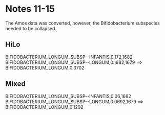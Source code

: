 # Notes 11-15
The Amos data was converted, however, the Bifidobacterium subspecies needed to be collapsed.

## HiLo
BIFIDOBACTERIUM_LONGUM_SUBSP--INFANTIS,0.172,1682
BIFIDOBACTERIUM_LONGUM_SUBSP--LONGUM,0.1982,1679 
==> BIFIDOBACTERIUM_LONGUM,0.3702

## Mixed
BIFIDOBACTERIUM_LONGUM_SUBSP--INFANTIS,0.06,1682
BIFIDOBACTERIUM_LONGUM_SUBSP--LONGUM,0.0692,1679
==> BIFIDOBACTERIUM_LONGUM,0.1292
